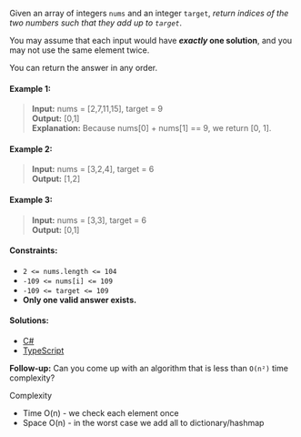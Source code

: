 Given an array of integers `nums` and an integer `target`, _return indices of the two numbers such that they add up to `target`_.

You may assume that each input would have **_exactly_ one solution**, and you may not use the same element twice.

You can return the answer in any order.

 

#### Example 1:

> **Input:** nums = [2,7,11,15], target = 9  
> **Output:** [0,1]  
> **Explanation:** Because nums[0] + nums[1] == 9, we return [0, 1].

#### Example 2:

> **Input:** nums = [3,2,4], target = 6  
> **Output:** [1,2]

#### Example 3:

> **Input:** nums = [3,3], target = 6  
> **Output:** [0,1]
 

#### Constraints:

- `2 <= nums.length <= 104`
- `-109 <= nums[i] <= 109`
- `-109 <= target <= 109`
- **Only one valid answer exists.**

 #### Solutions:

 - [C#](/hashmap/two-sum/two-sum.cs)
 - [TypeScript](/hashmap/two-sum/two-sum.ts)
 

**Follow-up:** Can you come up with an algorithm that is less than `O(n²)` time complexity?

Complexity
- Time O(n) - we check each element once
- Space O(n) - in the worst case we add all to dictionary/hashmap